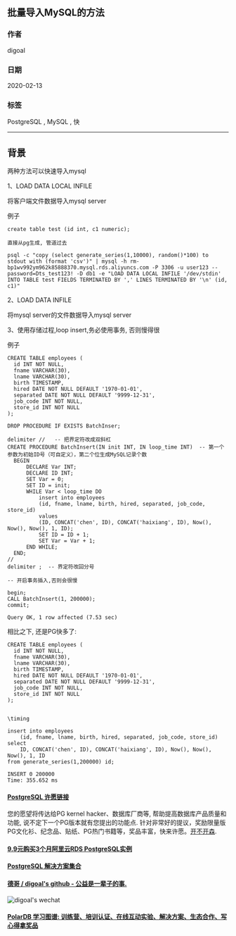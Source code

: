 ## 批量导入MySQL的方法    
          
### 作者                                                                          
digoal                                                                                                                   
                            
### 日期                                                                                                                   
2020-02-13                                                                                                               
                                                                                                                   
### 标签                                                                                                                   
PostgreSQL , MySQL , 快    
                       
----                 
                            
## 背景        
两种方法可以快速导入mysql    
    
1、LOAD DATA LOCAL INFILE     
    
将客户端文件数据导入mysql server    
    
例子    
    
```    
create table test (id int, c1 numeric);    
    
直接从pg生成, 管道过去    
    
psql -c "copy (select generate_series(1,10000), random()*100) to stdout with (format 'csv')" | mysql -h rm-bp1wv992ym962k85888370.mysql.rds.aliyuncs.com -P 3306 -u user123 --password=Dts_test123! -D db1 -e "LOAD DATA LOCAL INFILE '/dev/stdin' INTO TABLE test FIELDS TERMINATED BY ',' LINES TERMINATED BY '\n' (id, c1)"    
```    
    
2、LOAD DATA INFILE    
    
将mysql server的文件数据导入mysql server    
    
    
3、使用存储过程,loop insert,务必使用事务, 否则慢得很    
    
例子    
    
```    
CREATE TABLE employees (    
  id INT NOT NULL,    
  fname VARCHAR(30),    
  lname VARCHAR(30),    
  birth TIMESTAMP,    
  hired DATE NOT NULL DEFAULT '1970-01-01',    
  separated DATE NOT NULL DEFAULT '9999-12-31',    
  job_code INT NOT NULL,    
  store_id INT NOT NULL    
);    
    
DROP PROCEDURE IF EXISTS BatchInser;    
    
delimiter //   -- 把界定符改成双斜杠    
CREATE PROCEDURE BatchInsert(IN init INT, IN loop_time INT)  -- 第一个参数为初始ID号（可自定义），第二个位生成MySQL记录个数    
  BEGIN    
      DECLARE Var INT;    
      DECLARE ID INT;    
      SET Var = 0;    
      SET ID = init;    
      WHILE Var < loop_time DO    
          insert into employees    
          (id, fname, lname, birth, hired, separated, job_code, store_id)     
          values     
          (ID, CONCAT('chen', ID), CONCAT('haixiang', ID), Now(), Now(), Now(), 1, ID);    
          SET ID = ID + 1;    
          SET Var = Var + 1;    
      END WHILE;    
  END;    
//    
delimiter ;  -- 界定符改回分号    
    
-- 开启事务插入,否则会很慢    
    
begin;    
CALL BatchInsert(1, 200000);    
commit;    
    
Query OK, 1 row affected (7.53 sec)    
```    
    
相比之下, 还是PG快多了:   
  
```  
CREATE TABLE employees (  
  id INT NOT NULL,  
  fname VARCHAR(30),  
  lname VARCHAR(30),  
  birth TIMESTAMP,  
  hired DATE NOT NULL DEFAULT '1970-01-01',  
  separated DATE NOT NULL DEFAULT '9999-12-31',  
  job_code INT NOT NULL,  
  store_id INT NOT NULL  
);  
  
  
\timing  
  
insert into employees  
    (id, fname, lname, birth, hired, separated, job_code, store_id)   
select   
    ID, CONCAT('chen', ID), CONCAT('haixiang', ID), Now(), Now(), Now(), 1, ID   
from generate_series(1,200000) id;  
  
INSERT 0 200000  
Time: 355.652 ms  
```  
    
  
  
  
  
  
  
  
  
  
  
  
  
  
  
  
  
  
  
  
  
  
  
  
  
  
  
  
  
  
  
  
  
  
  
  
  
  
  
  
  
  
  
  
  
  
  
  
  
  
  
  
  
  
#### [PostgreSQL 许愿链接](https://github.com/digoal/blog/issues/76 "269ac3d1c492e938c0191101c7238216")
您的愿望将传达给PG kernel hacker、数据库厂商等, 帮助提高数据库产品质量和功能, 说不定下一个PG版本就有您提出的功能点. 针对非常好的提议，奖励限量版PG文化衫、纪念品、贴纸、PG热门书籍等，奖品丰富，快来许愿。[开不开森](https://github.com/digoal/blog/issues/76 "269ac3d1c492e938c0191101c7238216").  
  
  
#### [9.9元购买3个月阿里云RDS PostgreSQL实例](https://www.aliyun.com/database/postgresqlactivity "57258f76c37864c6e6d23383d05714ea")
  
  
#### [PostgreSQL 解决方案集合](https://yq.aliyun.com/topic/118 "40cff096e9ed7122c512b35d8561d9c8")
  
  
#### [德哥 / digoal's github - 公益是一辈子的事.](https://github.com/digoal/blog/blob/master/README.md "22709685feb7cab07d30f30387f0a9ae")
  
  
![digoal's wechat](../pic/digoal_weixin.jpg "f7ad92eeba24523fd47a6e1a0e691b59")
  
  
#### [PolarDB 学习图谱: 训练营、培训认证、在线互动实验、解决方案、生态合作、写心得拿奖品](https://www.aliyun.com/database/openpolardb/activity "8642f60e04ed0c814bf9cb9677976bd4")
  
